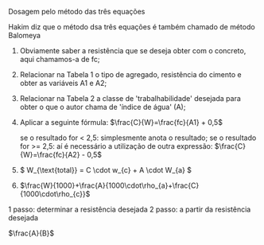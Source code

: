 Dosagem pelo método das três equações

Hakim diz que o método dsa três equações é também chamado de método Balomeya

1) Obviamente saber a resistência que se deseja obter com o concreto, aqui chamamos-a de fc;
2) Relacionar na Tabela 1 o tipo de agregado, resistência do cimento e obter as variáveis A1 e A2;
3) Relacionar na Tabela 2 a classe de 'trabalhabilidade' desejada para obter o que o autor chama de 'índice de água' (A);
4) Aplicar a seguinte fórmula:
        $\frac{C}{W}=\frac{fc}{A1} + 0,5$

   se o resultado for < 2,5: simplesmente anota o resultado;
   se o resultado for >= 2,5: aí é necessário a utilização de outra expressão:
      $\frac{C}{W}=\frac{fc}{A2} - 0,5$
5) $ W_{\text{total}} = C \cdot w_{c} + A \cdot W_{a} $

6) $\frac{W}{1000}+\frac{A}{1000\cdot\rho_{a}+\frac{C}{1000\cdot\rho_{c}}$







1 passo: determinar a resistência desejada
2 passo: a partir da resistência desejada

$\frac{A}{B}$
